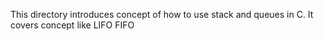 This directory introduces concept of how to use stack and queues in C. It covers concept like LIFO FIFO
